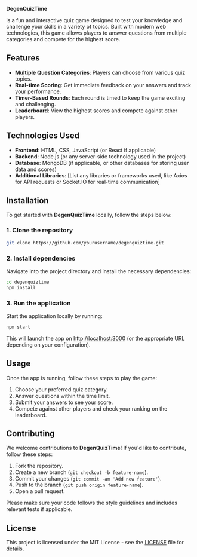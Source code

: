 **DegenQuizTime** 

is a fun and interactive quiz game designed to test your knowledge and challenge your skills in a variety of topics. Built with modern web technologies, this game allows players to answer questions from multiple categories and compete for the highest score.

## Features

- **Multiple Question Categories**: Players can choose from various quiz topics.
- **Real-time Scoring**: Get immediate feedback on your answers and track your performance.
- **Timer-Based Rounds**: Each round is timed to keep the game exciting and challenging.
- **Leaderboard**: View the highest scores and compete against other players.

## Technologies Used

- **Frontend**: HTML, CSS, JavaScript (or React if applicable)
- **Backend**: Node.js (or any server-side technology used in the project)
- **Database**: MongoDB (if applicable, or other databases for storing user data and scores)
- **Additional Libraries**: [List any libraries or frameworks used, like Axios for API requests or Socket.IO for real-time communication]

## Installation

To get started with **DegenQuizTime** locally, follow the steps below:

### 1. Clone the repository

```bash
git clone https://github.com/yourusername/degenquiztime.git
```

### 2. Install dependencies

Navigate into the project directory and install the necessary dependencies:

```bash
cd degenquiztime
npm install
```

### 3. Run the application

Start the application locally by running:

```bash
npm start
```

This will launch the app on [http://localhost:3000](http://localhost:3000) (or the appropriate URL depending on your configuration).

## Usage

Once the app is running, follow these steps to play the game:

1. Choose your preferred quiz category.
2. Answer questions within the time limit.
3. Submit your answers to see your score.
4. Compete against other players and check your ranking on the leaderboard.

## Contributing

We welcome contributions to **DegenQuizTime**! If you'd like to contribute, follow these steps:

1. Fork the repository.
2. Create a new branch (`git checkout -b feature-name`).
3. Commit your changes (`git commit -am 'Add new feature'`).
4. Push to the branch (`git push origin feature-name`).
5. Open a pull request.

Please make sure your code follows the style guidelines and includes relevant tests if applicable.

## License

This project is licensed under the MIT License - see the [LICENSE](LICENSE) file for details.
